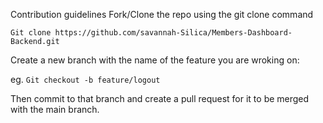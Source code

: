 Contribution guidelines
Fork/Clone the repo using the git clone command

`Git clone https://github.com/savannah-Silica/Members-Dashboard-Backend.git`

Create a new branch with the name of the feature you are wroking on:

eg.
`Git checkout -b feature/logout`

Then commit to that branch and create a pull request for it to be merged with the main branch.
